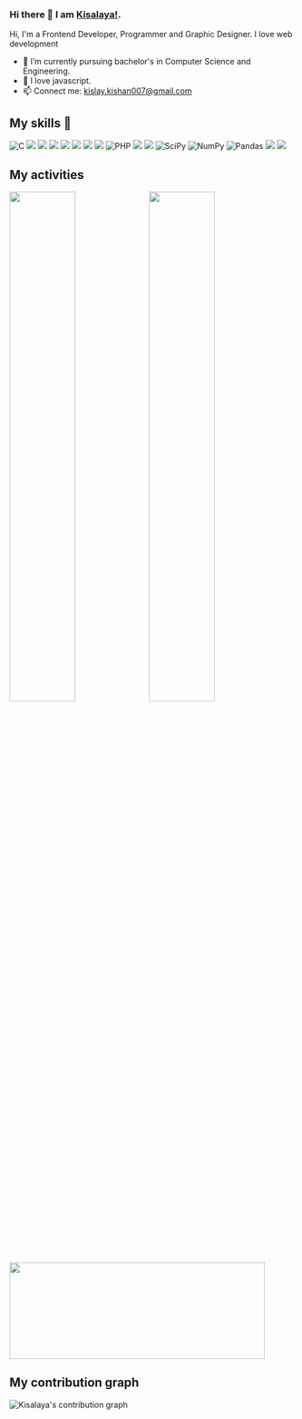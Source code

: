 ### Hi there 👋 I am [Kisalaya!](https://kisalayakishan.me/).

Hi, I'm a Frontend Developer, Programmer and Graphic Designer. I love web development

- 🔭 I’m currently pursuing bachelor's in Computer Science and Engineering.
- 🌱 I love javascript.
- 📫 Connect me: kislay.kishan007@gmail.com

## My skills 🚀

![C](https://img.shields.io/badge/c-%2300599C.svg?style=for-the-badge&logo=c&logoColor=white)
![](https://img.shields.io/badge/c++-%2300599C.svg?style=for-the-badge&logo=c%2B%2B&logoColor=white)
![](https://img.shields.io/badge/HTML5-E34F26?style=for-the-badge&logo=html5&logoColor=white)
![](https://img.shields.io/badge/JavaScript-F7DF1E?style=for-the-badge&logo=javascript&logoColor=black)
![](https://img.shields.io/badge/CSS3-1572B6?style=for-the-badge&logo=css3&logoColor=white)
![](https://img.shields.io/badge/React-20232A?style=for-the-badge&logo=react&logoColor=61DAFB)
![](https://img.shields.io/badge/Bootstrap-563D7C?style=for-the-badge&logo=bootstrap&logoColor=white)
![](https://img.shields.io/badge/Adobe%20XD-470137?style=for-the-badge&logo=Adobe%20XD&logoColor=#FF61F6)
![PHP](https://img.shields.io/badge/php-%23777BB4.svg?style=for-the-badge&logo=php&logoColor=white)
![](https://img.shields.io/badge/MUI-%230081CB.svg?style=for-the-badge&logo=mui&logoColor=white)
![](https://img.shields.io/badge/SASS-hotpink.svg?style=for-the-badge&logo=SASS&logoColor=white)
![SciPy](https://img.shields.io/badge/SciPy-%230C55A5.svg?style=for-the-badge&logo=scipy&logoColor=%white)
![NumPy](https://img.shields.io/badge/numpy-%23013243.svg?style=for-the-badge&logo=numpy&logoColor=white)
![Pandas](https://img.shields.io/badge/pandas-%23150458.svg?style=for-the-badge&logo=pandas&logoColor=white)
![](https://img.shields.io/badge/netlify-%23000000.svg?style=for-the-badge&logo=netlify&logoColor=#00C7B7)
![](https://img.shields.io/badge/Oracle-F80000?style=for-the-badge&logo=oracle&logoColor=white)
## My activities

<!-- <a href="https://github.com/imkishan1/github-readme-stats">
  <img width=450 height=170 align="center" src="https://github-readme-stats.vercel.app/api?username=imkishan1&theme=midnight-purple&show_icons=true&bg_color=0D1117&hide_border=true" />
</a> -->

<!-- <a href="https://github.com/imkishan1/github-readme-stats">
 <img width= 450 height=170 align="center" src="https://github-readme-streak-stats.herokuapp.com/?user=imkishan1&theme=midnight-purple" />
</a> -->



<p align="left">
    <img width="48%" src="https://github-readme-stats.vercel.app/api?username=imkishan1&theme=midnight-purple&show_icons=true&bg_color=0D1117&hide_border=true" />
    <img width="48%" src="https://github-readme-streak-stats.herokuapp.com/?user=imkishan1&theme=midnight-purple&count_private=true&include_all_commits=true" />   
</p>  

<a href="https://github.com/imkishan1/github-readme-stats">
  <img width=450 height=170 align="center" src="https://github-readme-stats.vercel.app/api/top-langs/?username=imkishan1&theme=midnight-purple&layout=compact&bg_color=0D1117&hide_border=false" />
</a>

## My contribution graph
![Kisalaya's contribution graph](https://activity-graph.herokuapp.com/graph?username=imkishan1&hide_border=true&bg_color=0D1117&color=58A6FF&line=58A6FF&point=1F6FEB&area=true&custom_title=Contribution%20Graph)

